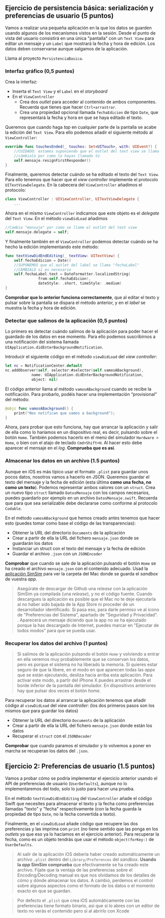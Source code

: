 
## Ejercicio de persistencia básica: serialización y preferencias de usuario (5 puntos)

Vamos a realizar una pequeña aplicación en la que los datos se guarden usando algunos de los mecanismos vistos en la sesión. Desde el punto de vista del usuario consistirá en una única "pantalla" con un `Text View` para editar un mensaje y un `Label` que mostrará la fecha y hora de edición. Los datos deben conservarse aunque salgamos de la aplicación.

Llama al proyecto `PersistenciaBasica`.

### Interfaz gráfico (0,5 puntos)

Crea la interfaz:

- Inserta el `Text View` y el `Label` en el *storyboard*
- En el `ViewController`
	+ Crea dos *outlet* para acceder al contenido de ambos componentes. Recuerda que tienes que hacer `Ctrl+arrastrar`.
  + Crea una propiedad opcional llamada `fechaEdicion` de tipo `Date`, que representará la fecha y hora en que se haya editado el texto. 

Queremos que cuando haga *tap* en cualquier parte de la pantalla se acabe la edición del `Text View`. Para ello podemos añadir el siguiente método al `ViewController`:

```swift
override func touchesEnded(_ touches: Set<UITouch>, with: UIEvent?) {
	//CUIDADO: estamos suponiendo que el outlet del text view se llama "mensaje"
	//cámbialo por como lo hayas llamado tú
    self.mensaje.resignFirstResponder()
}
```

Finalmente, queremos detectar cuándo se ha editado el texto del `Text View`. Para ello tenemos que hacer que el *view controller* implemente el protocolo `UITextViewDelegate`. En la cabecera del `ViewController` añadimos el protocolo:

```swift
class ViewController : UIViewController, UITextViewDelegate {
	...
```

Ahora en el mismo `ViewController` indicamos que este objeto es el *delegate* del `Text View`. En el método `viewDidLoad` añadimos

```swift
//Cambia "mensaje" por como se llame el outlet del text view
self.mensaje.delegate = self;
```

Y finalmente también en el `ViewController` podemos detectar cuándo se ha hecho la edición implementando este método:

```swift
func textViewDidEndEditing(_ textView: UITextView) {
    self.fechaEdicion = Date()
    //SUPONEMOS que el outlet del label se llama "fechaLabel"
    //CAMBIALO si es necesario
    self.fechaLabel.text = DateFormatter.localizedString(
               from:self.fechaEdicion!, 
               dateStyle: .short, timeStyle: .medium)
}
```

**Comprobar que lo anterior funciona correctamente**, que al editar el texto y pulsar sobre la pantalla se dispara el método anterior, y en el *label* se muestra la fecha y hora de edición.

### Detectar que salimos de la aplicación (0,5 puntos)

Lo primero es detectar cuándo salimos de la aplicación para poder hacer el guardado de los datos en ese momento. Para ello podemos suscribirnos a una notificación del sistema llamada `UIApplication.didEnterBackgroundNotification`.

Introducir el siguiente código en el método `viewDidLoad` del *view controller*:

```swift
let nc = NotificationCenter.default
nc.addObserver(self, selector:#selector(self.vamosABackground),
            name: UIApplication.didEnterBackgroundNotification,
            object: nil)
```

El código anterior llama al método `vamosABackground` cuando se recibe la notificación. Para probarlo, podéis hacer una implementación “provisional” del método:

```swift
@objc func vamosABackground() {
	print("Nos notifican que vamos a background");
}
```

Ahora, para probar que esto funciona, hay que arrancar la aplicación y salir de ella como lo haríamos en un dispositivo real, es decir, pulsando sobre el botón `Home`. También podemos hacerlo en el menú del simulador `Hardware > Home`, o bien con el atajo de teclado `Cmd+Shift+H`. Al hacer esto debe aparecer el mensaje en el *log*. **Comprueba que es así**.

### Almacenar los datos en un archivo (1.5 puntos)

Aunque en iOS es más típico usar el formato `.plist` para guardar unos pocos datos, nosotros vamos a hacerlo en JSON. Queremos guardar el texto del mensaje y la fecha de edición (esta última **como una fecha, no como un texto**). Podemos representar ambos valores con un `struct`. Crea un nuevo tipo `struct` llamado `DatosMensaje` con los campos necesarios, puedes guardarlo por ejemplo en un archivo `DatosMensaje.swift`. Recuerda que para que sea serializable debe declararse como conforme al protocolo `Codable`.

En el método `vamosABackground` que hemos creado antes tenemos que hacer esto (puedes tomar como base el código de las transparencias):

- Obtener la URL del directorio `Documents` de la aplicación
- Crear a partir de ella la URL del fichero `mensaje.json` donde se guardarán los datos
- Instanciar un struct con el texto del mensaje y la fecha de edición
- Guardar el archivo `.json` con un `JSONEncoder`

**Comprobar** que cuando se sale de la aplicación pulsando el botón `Home` se ha creado el archivo `mensaje.json` con el contenido adecuado. Usad la [aplicación SimSim](https://github.com/dsmelov/simsim/releases) para ver la carpeta del Mac donde se guarda el *sandbox* de vuestra *app*.

> Asegúrate de descargar de Github una *release* con la aplicación SimSim ya compilada (una *release*), y no el código fuente. Cuando descargues la aplicación es posible que el Mac no te deje ejecutarla al no haber sido bajada de la App Store ni proceder de un desarrollador identificado. Si pasa eso, para darle permiso ve al icono de "Preferencias del Sistema", apartado de "Seguridad y Privacidad". . Aparecerá un mensaje diciendo que la app no se ha ejecutado porque la has descargado de Internet, puedes marcar en "Ejecutar de todos modos" para que se pueda usar.

### Recuperar los datos del archivo (1 puntos)

> Si salimos de la aplicación pulsando el botón `Home` y volviendo a entrar en ella veremos muy probablemente que se conservan los datos, pero es porque el sistema no ha liberado la memoria. Si quieres estar seguro de que la libere, en el modo en que aparecen todas las *apps* que se están ejecutando, desliza hacia arriba esta aplicación. Para activar este modo, a partir del iPhone X puedes arrastrar desde el borde inferior de la pantalla del simulador. En dispositivos anteriores hay que pulsar dos veces el botón *home*.

Para recuperar los datos al arrancar la aplicación tenemos que  añadir código al `viewDidLoad` del *view controller*: (los dos primeros pasos son los mismos que para guardar los datos)

- Obtener la URL del directorio `Documents` de la aplicación 
- Crear a partir de ella la URL del fichero `mensaje.json` donde están los datos
- Recuperar el `struct` con el  `JSONDecoder`
 
**Comprobar** que cuando paramos el simulador y lo volvemos a poner en marcha se recuperan los datos del `.json`.

## Ejercicio 2: Preferencias de usuario (1.5 puntos)

Vamos a probar cómo se podría implementar el ejercicio anterior usando el API de preferencias de usuario (`UserDefaults`), aunque no lo implementaremos del todo, solo lo justo para hacer una prueba.

En el método `textViewDidEndEditing` del `ViewController` añade el código Swift que necesites para almacenar el texto y la fecha como preferencias llamadas "texto" y "fecha" respectivamente (con la fecha guarda la propiedad de tipo `Date`, no la fecha convertida a texto). 

Finalmente, en el `viewDidLoad` añade código que recupere las dos preferencias y las imprima con `print` (no tiene sentido que las ponga en los *outlets* ya que eso ya lo hacíamos en el ejercicio anterior). Para recuperar la fecha, como es un objeto tendrás que usar el método `object(forKey:)` de `UserDefaults`.

> Al salir de la aplicación iOS debería haber creado automáticamente un archivo `.plist` dentro del `Library/Preferences` del *sandbox*. **Usando la *app* SimSim comprueba** que efectivamente se ha creado este archivo. Fíjate que la ventaja de las preferencias sobre el Encoding/Decoding manual es que nos olvidamos de los detalles de cómo y dónde almacenar los datos. A cambio, perdemos el control sobre algunos aspectos como el formato de los datos o el momento exacto en que se guardan.

> Por defecto el `.plist` que crea iOS automáticamente con las preferencias tiene formato binario, así que si lo abres con un editor de texto no verás el contenido pero sí al abrirlo con Xcode



